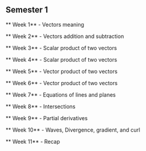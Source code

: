 ## Semester 1

** Week 1** - Vectors meaning

** Week 2** - Vectors addition and subtraction

** Week 3** - Scalar product of two vectors

** Week 4** - Scalar product of two vectors

** Week 5** - Vector product of two vectors

** Week 6** - Vector product of two vectors

** Week 7** - Equations of lines and planes

** Week 8** - Intersections

** Week 9** - Partial derivatives

** Week 10** - Waves, Divergence, gradient, and curl

** Week 11** - Recap

